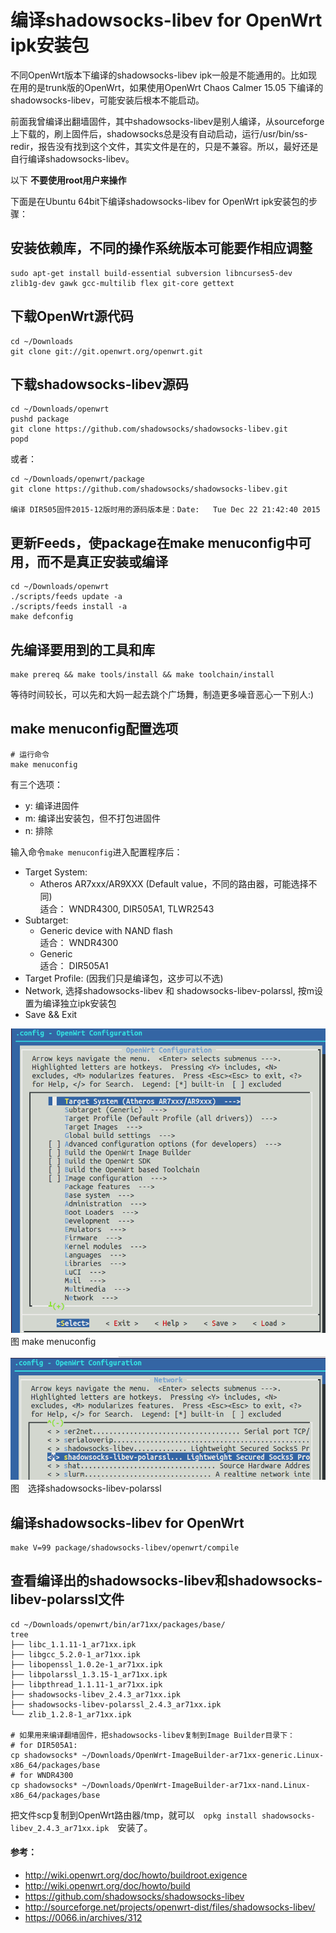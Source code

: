 # 编译shadowsocks-libev for OpenWrt ipk安装包

不同OpenWrt版本下编译的shadowsocks-libev ipk一般是不能通用的。比如现在用的是trunk版的OpenWrt，如果使用OpenWrt Chaos Calmer 15.05 下编译的shadowsocks-libev，可能安装后根本不能启动。

前面我曾编译出翻墙固件，其中shadowsocks-libev是别人编译，从sourceforge上下载的，刷上固件后，shadowsocks总是没有自动启动，运行/usr/bin/ss-redir，报告没有找到这个文件，其实文件是在的，只是不兼容。所以，最好还是自行编译shadowsocks-libev。

以下 **不要使用root用户来操作**

下面是在Ubuntu 64bit下编译shadowsocks-libev for OpenWrt ipk安装包的步骤：

## 安装依赖库，不同的操作系统版本可能要作相应调整
	sudo apt-get install build-essential subversion libncurses5-dev zlib1g-dev gawk gcc-multilib flex git-core gettext

## 下载OpenWrt源代码
	cd ~/Downloads
	git clone git://git.openwrt.org/openwrt.git

## 下载shadowsocks-libev源码

	cd ~/Downloads/openwrt
	pushd package
	git clone https://github.com/shadowsocks/shadowsocks-libev.git
	popd

或者：
	
	cd ~/Downloads/openwrt/package
	git clone https://github.com/shadowsocks/shadowsocks-libev.git
	
	编译 DIR505固件2015-12版时用的源码版本是：Date:   Tue Dec 22 21:42:40 2015

## 更新Feeds，使package在make menuconfig中可用，而不是真正安装或编译
	cd ~/Downloads/openwrt
	./scripts/feeds update -a
	./scripts/feeds install -a	
	make defconfig
	
## 先编译要用到的工具和库

	make prereq && make tools/install && make toolchain/install

等待时间较长，可以先和大妈一起去跳个广场舞，制造更多噪音恶心一下别人:)

## make menuconfig配置选项
	# 运行命令
	make menuconfig

有三个选项：
- y: 编译进固件
- m: 编译出安装包，但不打包进固件
- n: 排除
	

输入命令`make menuconfig`进入配置程序后：

- Target System: 
	* Atheros AR7xxx/AR9XXX  (Default value，不同的路由器，可能选择不同)  
		适合： WNDR4300, DIR505A1, TLWR2543
- Subtarget: 
	* Generic device with NAND flash  
		适合： WNDR4300
	* Generic  
		适合： DIR505A1
- Target Profile: (因我们只是编译包，这步可以不选)
- Network, 选择shadowsocks-libev 和 shadowsocks-libev-polarssl,  按m设置为编译独立ipk安装包
- Save && Exit
			
![](images/4.1.make-menuconfig.png)  
图 make menuconfig

![](images/4.1.network-shadowsocks-libev-polarssl.png)  
图　选择shadowsocks-libev-polarssl								
										
														
## 编译shadowsocks-libev for OpenWrt
	make V=99 package/shadowsocks-libev/openwrt/compile	
	
## 查看编译出的shadowsocks-libev和shadowsocks-libev-polarssl文件
	
	cd ~/Downloads/openwrt/bin/ar71xx/packages/base/
	tree
	├── libc_1.1.11-1_ar71xx.ipk
	├── libgcc_5.2.0-1_ar71xx.ipk
	├── libopenssl_1.0.2e-1_ar71xx.ipk
	├── libpolarssl_1.3.15-1_ar71xx.ipk
	├── libpthread_1.1.11-1_ar71xx.ipk
	├── shadowsocks-libev_2.4.3_ar71xx.ipk
	├── shadowsocks-libev-polarssl_2.4.3_ar71xx.ipk
	└── zlib_1.2.8-1_ar71xx.ipk	
	
	# 如果用来编译翻墙固件，把shadowsocks-libev复制到Image Builder目录下：	
	# for DIR505A1:
	cp shadowsocks* ~/Downloads/OpenWrt-ImageBuilder-ar71xx-generic.Linux-x86_64/packages/base
	# for WNDR4300
	cp shadowsocks* ~/Downloads/OpenWrt-ImageBuilder-ar71xx-nand.Linux-x86_64/packages/base
	
	
把文件scp复制到OpenWrt路由器/tmp，就可以　`opkg install shadowsocks-libev_2.4.3_ar71xx.ipk`　安装了。
	
#### 参考：
- http://wiki.openwrt.org/doc/howto/buildroot.exigence
- http://wiki.openwrt.org/doc/howto/build
- https://github.com/shadowsocks/shadowsocks-libev
- http://sourceforge.net/projects/openwrt-dist/files/shadowsocks-libev/
- https://0066.in/archives/312
